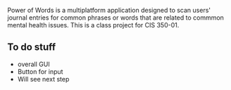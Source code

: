 Power of Words is a multiplatform application designed to scan users' journal entries for common phrases or words that are related to commmon mental health issues. This is a class project for CIS 350-01.
<h2> To do stuff </h2>
<ul>
<li>overall GUI</li>
<li>Button for input</li>
<li>Will see next step</li></ul>

